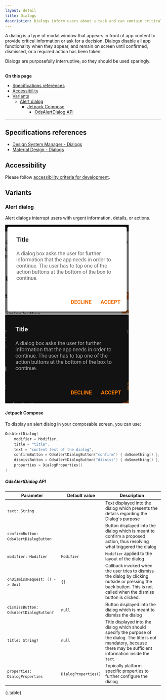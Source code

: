 ```yaml
---
layout: detail
title: Dialogs
description: Dialogs inform users about a task and can contain critical information, require decisions, or involve multiple tasks.
---
```


A dialog is a type of modal window that appears in front of app content to
provide critical information or ask for a decision. Dialogs disable all app
functionality when they appear, and remain on screen until confirmed, dismissed,
or a required action has been taken.

Dialogs are purposefully interruptive, so they should be used sparingly.

<br>**On this page**

* [Specifications references](#specifications-references)
* [Accessibility](#accessibility)
* [Variants](#variants)
    * [Alert dialog](#alert-dialog)
        * [Jetpack Compose](#jetpack-compose)
            * [OdsAlertDialog API](#odsalertdialog-api)

---

## Specifications references

- [Design System Manager - Dialogs](https://system.design.orange.com/0c1af118d/p/02ae02-dialogs/b/81772e)
- [Material Design - Dialogs](https://material.io/components/dialogs)

## Accessibility

Please follow [accessibility criteria for development](https://a11y-guidelines.orange.com/en/mobile/android/development/).

## Variants

### Alert dialog

Alert dialogs interrupt users with urgent information, details, or actions.

![Alert dialog light](images/dialog_alert_light.png)  ![Alert dialog dark](images/dialog_alert_dark.png)

#### Jetpack Compose

To display an alert dialog in your composable screen, you can use:

```kotlin
OdsAlertDialog(
    modifier = Modifier,
    title = "title",
    text = "content text of the dialog",
    confirmButton = OdsAlertDialogButton("confirm") { doSomething() },
    dismissButton = OdsAlertDialogButton("dismiss") { doSomething() },
    properties = DialogProperties()
)
```

##### OdsAlertDialog API

Parameter | Default&nbsp;value | Description
-- | -- | --
`text: String` | | Text displayed into the dialog which presents the details regarding the Dialog's purpose
`confirmButton: OdsAlertDialogButton` | | Button displayed into the dialog which is meant to confirm a proposed action, thus resolving what triggered the dialog
`modifier: Modifier` | `Modifier` | `Modifier` applied to the layout of the dialog
`onDismissRequest: () -> Unit` | `{}` | Callback invoked when the user tries to dismiss the dialog by clicking outside or pressing the back button. This is not called when the dismiss button is clicked.
`dismissButton: OdsAlertDialogButton?` | `null` | Button displayed into the dialog which is meant to dismiss the dialog
`title: String?` | `null` | Title displayed into the dialog which should specify the purpose of the dialog. The title is not mandatory, because there may be sufficient information inside the `text`.
`properties: DialogProperties` | `DialogProperties()` | Typically platform specific properties to further configure the dialog
{:.table}
